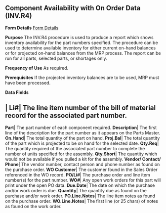 ## Component Availability with On Order Data (INV.R4)
<PageHeader />

**Form Details**
[Form Details](../INV-R4-1/README.md)

**Purpose**
The INV.R4 procedure is used to produce a report which shows inventory
availability for the part numbers specified. The procedure can be used to
determine available inventory for either current on-hand balances or for
projected on-hand balances from the MRP process. The report can be run for all
parts, selected parts, or shortages only.

**Frequency of Use**
As required.

**Prerequisites**
If the projected inventory balances are to be used, MRP must have been
processed.

**Data Fields**

| **Li#**|  The line item number of the bill of material record for the
associated part number.
-  
**Part**|  The part number of each component required.
**Description**|  The first line of the description for the part number as it
appears on the Parts Master.
**On.Hand**|  The total quantity of the part on hand.
**Proj.Bal**|  The total quantity of the part which is projected to be on hand
for the selected date.
**Qty.Req**|  The quantity required of the associated part number to complete
the number of units specified for the assembly.
**Qty.Short**|  The quantity which would not be available if you pulled a kit
for the assembly.
**Vendor/ Contact/ Phone**|  The vendor number, contact person and phone
number as found on the purchase order.
**WO Customer**|  The customer found in the Sales Order referenced in the WO
record.
**PO/Li#**|  The purchase order and line item number(s) for the part number.
**WO#**|  Any open work orders for this part will print under the open PO
data.
**Due.Date**|  The date on which the purchase and/or work order is due.
**Quantity**|  The quantity due as found on the purchase and/or work order.
**PO.Line.Notes**|  The line item notes as found on the purchase order.
**WO.Line.Notes**|  The first line (or 25 chars) of notes as found on the work
order.

<badge text= "Version 8.10.57 " vertical="middle" />

<PageFooter />
